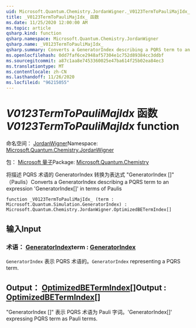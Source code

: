 ```yaml
---
uid: Microsoft.Quantum.Chemistry.JordanWigner._V0123TermToPauliMajIdx_
title: _V0123TermToPauliMajIdx_ 函数
ms.date: 11/25/2020 12:00:00 AM
ms.topic: article
qsharp.kind: function
qsharp.namespace: Microsoft.Quantum.Chemistry.JordanWigner
qsharp.name: _V0123TermToPauliMajIdx_
qsharp.summary: Converts a GeneratorIndex describing a PQRS term to an expression 'GeneratorIndex[]' in terms of Paulis
ms.openlocfilehash: 0dd7faf6ce2948af57304e1c752d89384cc3ddbf
ms.sourcegitcommit: a87c1aa8e7453360025e47ba614f25b02ea84ec3
ms.translationtype: MT
ms.contentlocale: zh-CN
ms.lasthandoff: 11/26/2020
ms.locfileid: "96215055"
---
```

# <a name="_v0123termtopaulimajidx_-function"></a><span data-ttu-id="8920b-102">_V0123TermToPauliMajIdx_ 函数</span><span class="sxs-lookup"><span data-stu-id="8920b-102">_V0123TermToPauliMajIdx_ function</span></span>

<span data-ttu-id="8920b-103">命名空间： [JordanWigner](xref:Microsoft.Quantum.Chemistry.JordanWigner)</span><span class="sxs-lookup"><span data-stu-id="8920b-103">Namespace: [Microsoft.Quantum.Chemistry.JordanWigner](xref:Microsoft.Quantum.Chemistry.JordanWigner)</span></span>

<span data-ttu-id="8920b-104">包： [Microsoft 量子](https://nuget.org/packages/Microsoft.Quantum.Chemistry)</span><span class="sxs-lookup"><span data-stu-id="8920b-104">Package: [Microsoft.Quantum.Chemistry](https://nuget.org/packages/Microsoft.Quantum.Chemistry)</span></span>


<span data-ttu-id="8920b-105">将描述 PQRS 术语的 GeneratorIndex 转换为表达式 "GeneratorIndex []" （Paulis）</span><span class="sxs-lookup"><span data-stu-id="8920b-105">Converts a GeneratorIndex describing a PQRS term to an expression 'GeneratorIndex[]' in terms of Paulis</span></span>

```qsharp
function _V0123TermToPauliMajIdx_ (term : Microsoft.Quantum.Simulation.GeneratorIndex) : Microsoft.Quantum.Chemistry.JordanWigner.OptimizedBETermIndex[]
```


## <a name="input"></a><span data-ttu-id="8920b-106">输入</span><span class="sxs-lookup"><span data-stu-id="8920b-106">Input</span></span>

### <a name="term--generatorindex"></a><span data-ttu-id="8920b-107">术语： [GeneratorIndex](xref:Microsoft.Quantum.Simulation.GeneratorIndex)</span><span class="sxs-lookup"><span data-stu-id="8920b-107">term : [GeneratorIndex](xref:Microsoft.Quantum.Simulation.GeneratorIndex)</span></span>

<span data-ttu-id="8920b-108">`GeneratorIndex` 表示 PQRS 术语的。</span><span class="sxs-lookup"><span data-stu-id="8920b-108">`GeneratorIndex` representing a PQRS term.</span></span>



## <a name="output--optimizedbetermindex"></a><span data-ttu-id="8920b-109">Output： [OptimizedBETermIndex](xref:Microsoft.Quantum.Chemistry.JordanWigner.OptimizedBETermIndex)[]</span><span class="sxs-lookup"><span data-stu-id="8920b-109">Output : [OptimizedBETermIndex](xref:Microsoft.Quantum.Chemistry.JordanWigner.OptimizedBETermIndex)[]</span></span>

<span data-ttu-id="8920b-110">"GeneratorIndex []" 表示 PQRS 术语为 Pauli 字词。</span><span class="sxs-lookup"><span data-stu-id="8920b-110">'GeneratorIndex[]' expressing PQRS term as Pauli terms.</span></span>